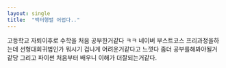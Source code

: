 ```yaml
---
layout: single
title:  "백터행렬 어렵다.."
---
```


고등학교 자퇴이후로 수학을 처음 공부한거같다 ㅋㅋ
네이버 부스트코스 프리과정을하는데 선형대회귀법인가 뭐시기 겁나게 어려운거같다고 
느꼇다 좀더 공부를해봐야될거같당 그리고 파이썬 처음부터 배우니 이해가 더잘되는거같다.
